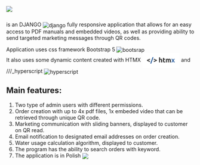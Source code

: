 # <img src="#" width="160" height="auto" align="center"/>


is an DJANGO <img src="https://cdn.worldvectorlogo.com/logos/django.svg" alt="django" width="17" height="17" align="center"/>  fully responsive application that allows for an easy access to PDF manuals and embedded videos, as well as providing ability to send targeted marketing messages through QR codes. 

Application uses css framework Bootstrap 5 <img src="https://upload.wikimedia.org/wikipedia/commons/b/b2/Bootstrap_logo.svg"   alt="bootsrap" width="25" height="auto" align="center"/><br />
<a> It also uses some dynamic content created with HTMX  <img src="https://github.com/Klewiu/CutIt/blob/main/htmx_logo.webp"   alt="htmx" width="100" height="auto" align="center"/>
and ///_hyperscript <img src="https://camo.githubusercontent.com/b952f7af5fec7f541c8d95291a6df1f55c04914b558f324101ad06d94c35cdc2/68747470733a2f2f68797065727363726970742e6f72672f696d672f6c696768745f6c6f676f2e706e67" alt="hyperscript" width="100" height="auto" align="center"/>  

## Main features:
1. Two type of admin users with different permissions. 
2. Order creation with up to 4x pdf files, 1x embeded video that can be retrieved through unique QR code.
3. Marketing communication with sliding banners, displayed to customer on QR read.
4. Email notification to designated email addresses on order creation.
5. Water usage calculation algorithm, displayed to customer.
6. The program has the ability to search orders with keyword. 
7. The application is in Polish <img src="https://upload.wikimedia.org/wikipedia/commons/thumb/e/e9/Flag_of_Poland_%28normative%29.svg/360px-Flag_of_Poland_%28normative%29.svg.png" width="20" height="auto" align="center" />
